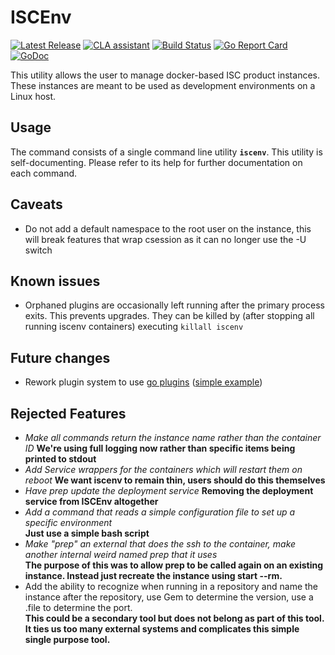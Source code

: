 # ISCEnv
[![Latest Release](https://img.shields.io/github/release/ontariosystems/iscenv.svg)](https://github.com/ontariosystems/iscenv/releases)
[![CLA assistant](https://cla-assistant.io/readme/badge/ontariosystems/iscenv)](https://cla-assistant.io/ontariosystems/iscenv)
[![Build Status](https://travis-ci.org/ontariosystems/iscenv.svg?branch=master)](https://travis-ci.org/ontariosystems/iscenv)
[![Go Report Card](https://goreportcard.com/badge/github.com/ontariosystems/iscenv)](https://goreportcard.com/report/github.com/ontariosystems/iscenv)
[![GoDoc](https://godoc.org/github.com/ontariosystems/iscenv?status.svg)](https://godoc.org/github.com/ontariosystems/iscenv)

This utility allows the user to manage docker-based ISC product instances.  These instances are meant to be used as
development environments on a Linux host.

## Usage
The command consists of a single command line utility **`iscenv`**.  This utility is self-documenting.  Please refer
to its help for further documentation on each command.

## Caveats
- Do not add a default namespace to the root user on the instance, this will break features that wrap csession as it can no longer use the -U switch

## Known issues
- Orphaned plugins are occasionally left running after the primary process exits.  This prevents upgrades.  They can be killed by (after stopping all running iscenv containers) executing `killall iscenv`

## Future changes
- Rework plugin system to use [go plugins](https://golang.org/pkg/plugin/) ([simple example](https://jeremywho.com/go-1.8---plugins/))

## Rejected Features
- _Make all commands return the instance name rather than the container ID_ **We're using full logging now rather than specific items being printed to stdout**
- _Add Service wrappers for the containers which will restart them on reboot_ **We want iscenv to remain thin, users should do this themselves**
- _Have prep update the deployment service_ **Removing the deployment service from ISCEnv altogether**
- _Add a command that reads a simple configuration file to set up a specific environment_  
**Just use a simple bash script**
- _Make "prep" an external that does the ssh to the container, make another internal weird named prep that it uses_  
**The purpose of this was to allow prep to be called again on an existing instance.  Instead just recreate the instance using start --rm.**
- Add the ability to recognize when running in a repository and name the instance after the repository, use Gem to determine the version, use a .file to determine the port.  
**This could be a secondary tool but does not belong as part of this tool.  It ties us too many external systems and complicates this simple single purpose tool.**

